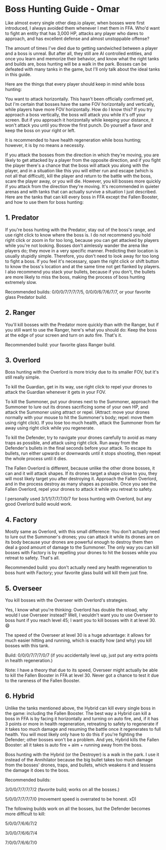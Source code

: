 # Boss Hunting Guide - Omar



Like almost every single other diep.io player, when bosses were first introduced, I always avoided them whenever I met them in FFA. Who'd want to fight an entity that has 3,000 HP, attacks any player who dares to approach, and has excellent defense and almost unstoppable offense?



The amount of times I've died due to getting sandwiched between a player and a boss is unreal. But after all, they still are AI controlled entities, and once you learn and memorize their behavior, and know what the right tanks and builds are, boss hunting will be a walk in the park.
Bosses can be defeated with many tanks in the game, but I'll only talk about the ideal tanks in this guide.



Here are the things that every player should keep in mind while boss hunting:



You want to attack horizontally. This hasn't been officially confirmed yet, but I'm certain that bosses have the same FOV horizontally and vertically, while players have more FOV horizontally. How do I know this? If you try approach a boss vertically, the boss will attack you while it's off your screen. But if you approach it horizontally while keeping your distance, it won't attack you until you throw the first punch. Do yourself a favor and keep the boss on your right or left.



It is recommended to have health regeneration while boss hunting; however, it is by no means a necessity.



If you attack the bosses from the direction in which they're moving, you are likely to get attacked by a player from the opposite direction, and if you fight the player there's a chance that the boss will attack you along with the player, and in a situation like this you will either run and escape (which is not all that difficult), kill the player and return to the battle with the boss, scare the player away, or you will die. However, you kill bosses more quickly if you attack from the direction they're moving. It's recommended in quieter arenas and with tanks that can actually survive a situation I just described.
Here are the tanks that can kill every boss in FFA except the Fallen Booster, and how to use them for boss hunting:



## 1. Predator

If you're boss hunting with the Predator, stay out of the boss's range, and use right click to know where the boss is. I do not recommend you hold right click or zoom in for too long, because you can get attacked by players while you're not looking. Bosses don't aimlessly wander the arena like players do; they move in a very specific manner. Predicting their location is usually stupidly simple. Therefore, you don't need to look away for too long to fight a boss. If you feel it's necessary, spam the right click or shift button to know the boss's location and at the same time not get flanked by players. I also recommend you stack your bullets, because if you don't, the bullets are more likely to miss the boss, making the process of boss hunting extremely slow.



Recommended builds: 0/0/0/7/7/7/7/5, 0/0/0/6/7/6/7/7, or your favorite glass Predator build.



## 2. Ranger

You'll kill bosses with the Predator more quickly than with the Ranger, but if you still want to use the Ranger, here's what you should do:
Keep the boss at the edge of your screen and turn on auto fire. That's it.



Recommended build: your favorite glass Ranger build.



## 3. Overlord

Boss hunting with the Overlord is more tricky due to its smaller FOV, but it's still really simple.



To kill the Guardian, get in its way, use right click to repel your drones to attack the Guardian whenever it gets in your FOV.



To kill the Summoner, put your drones next to the Summoner, approach the Summoner to lure out its drones sacrificing some of your own HP, and attack the Summoner using attract or repel. (Attract: move your drones normally with your mouse to hit the Summoner's body; repel: move them using right click). If you lose too much health, attack the Summoner from far away using right click while you regenerate.



To kill the Defender, try to navigate your drones carefully to avoid as many traps as possible, and attack using right click. Run away from the Defender's bullets in the final seconds before your attack. To escape its bullets, run either upwards or downwards until it stops shooting, then repeat the whole process until it dies.



The Fallen Overlord is different, because unlike the other drone bosses, it can and it will attack shapes. If its drones target a shape close to you, they will most likely target you after destroying it. Approach the Fallen Overlord, and in the process destroy as many shapes as possible. Once you see the Fallen Overlord, repel your drones to attack it while you retreat to safety.



I personally used 3/1/1/7/7/7/0/7 for boss hunting with Overlord, but any good Overlord build would work.



## 4. Factory

Mostly same as Overlord, with this small difference:
You don't actually need to lure out the Summoner's drones; you can attack it while its drones are on its body because your drones are powerful enough to destroy them then deal a good amount of damage to the Summoner. The only way you can kill bosses with Factory is by repelling your drones to hit the bosses while you retreat to safety. That's all.



Recommended build: you don't actually need any health regeneration to boss hunt with Factory; your favorite glass build will kill them just fine.



## 5. Overseer

You kill bosses with the Overseer with Overlord's strategies.



Yes, I know what you're thinking: Overlord has double the reload, why would I use Overseer instead?
Well, I wouldn't want you to use Overseer to boss hunt if you reach level 45; I want you to kill bosses with it at level 30. :smile:



The speed of the Overseer at level 30 is a huge advantage: it allows for much easier hitting and running, which is exactly how (and why) you kill bosses with this tank.



Build: 0/0/0/7/7/7/0/7 (if you accidentally level up, just put any extra points in health regeneration.)



Note: I have a theory that due to its speed, Overseer might actually be able to kill the Fallen Booster in FFA at level 30. Never got a chance to test it due to the rareness of the Fallen Booster.



## 6. Hybrid

Unlike the tanks mentioned above, the Hybrid can kill every single boss in the game: including the Fallen Booster.
The best way a Hybrid can kill a boss in FFA is by facing it horizontally and turning on auto fire, and, if it has 3 points or more in health regeneration, retreating to safety to regenerate if it takes too much damage and resuming the battle once it regenerates to full health. You will most likely only have to do this if you're fighting the Defender; other bosses won't be a problem. And yes, Hybrid kills the Fallen Booster: all it takes is auto fire + aim + running away from the boss.



Boss hunting with the Hybrid (or the Destroyer) is a walk in the park. I use it instead of the Annihilator because the big bullet takes too much damage from the bosses' drones, traps, and bullets, which weakens it and lessens the damage it does to the boss.



Recommended builds:

3/0/0/7/7/7/7/2 (favorite build; works on all the bosses.)

5/0/0/7/7/7/7/0 (movement speed is overrated to be honest. xD)



The following builds work on all the bosses, but the Defender becomes more difficult to kill:

5/0/0/7/6/6/7/2

3/0/0/7/6/6/7/4

7/0/0/7/6/6/7/0
